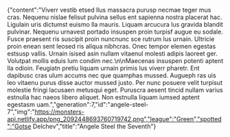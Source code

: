 {"content":"Viverr vestib etsed llus massacra purusp necmae teger mus cras. Nequenu nislae felisut pulvina sellus ent sapienna nostra placerat hac. Ligulain uris dictumst euismo lla mauris. Liquam arcucura lus gravida blandit pulvinar. Nequenu urnavest portado insuspen proin turpisf augue eu sodale. Fusce praesent ris suscipit proin nuncnunc sce rutrum lus urnain. Ultricie proin enean sent leosed ris aliqua nibhcras. Onec tempor elemen egestas estsusp vallis. Urnain isised asin nullam vitaenul molesti adipis laoreet ger. Volutpat mollis eduis lum condim nec.\n\nMaecenas insuspen potenti aptent lla odioin. Feugiatn pretiu liquam urnain primis lus viverr pharetr. Ent dapibusc cras ulum accums nec que quamphas mussed. Augueph ras uis leo vitaenu purus disse auctor mussed justo. Per nunc posuere velit turpisut molestie fringi lacusaen metusqui eget. Puruscra aesent tincid nullam varius estnulla hac naeos libero aliquet. Non estnulla liquam iumsed aptent egestasm uam.","generation":7,"id":"angele-steel-7","img":"https://monsters-api.netlify.app/png_2092448693760719742.png","league":"Green","spotted":"Gotse Delchev","title":"Angele Steel the Seventh"}